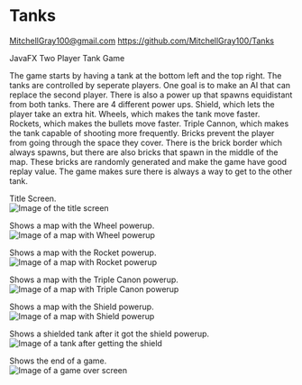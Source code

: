 # Tanks
MitchellGray100@gmail.com 
https://github.com/MitchellGray100/Tanks

JavaFX Two Player Tank Game

The game starts by having a tank at the bottom left and the top right. The tanks are controlled by seperate players.
One goal is to make an AI that can replace the second player. There is also a power up that spawns equidistant from both
tanks. There are 4 different power ups. Shield, which lets the player take an extra hit. Wheels, which makes the tank
move faster. Rockets, which makes the bullets move faster. Triple Cannon, which makes the tank capable of shooting more frequently.
Bricks prevent the player from going through the space they cover. There is the brick border which always spawns, but there are also
bricks that spawn in the middle of the map. These bricks are randomly generated and make the game have good replay value. The game
makes sure there is always a way to get to the other tank.

Title Screen.</br>
![Image of the title screen](https://github.com/MitchellGray100/Tanks/blob/main/src/Images/TitleScreen.png)

Shows a map with the Wheel powerup.</br>
![Image of a map with Wheel powerup](https://github.com/MitchellGray100/Tanks/blob/main/readMeImages/ImageOne.PNG)

Shows a map with the Rocket powerup.</br>
![Image of a map with Rocket powerup](https://github.com/MitchellGray100/Tanks/blob/main/readMeImages/ImageTwo.PNG)

Shows a map with the Triple Canon powerup.</br>
![Image of a map with Triple Canon powerup](https://github.com/MitchellGray100/Tanks/blob/main/readMeImages/ImageThree.PNG)

Shows a map with the Shield powerup.</br>
![Image of a map with Shield powerup](https://github.com/MitchellGray100/Tanks/blob/main/readMeImages/ImageFour.PNG)

Shows a shielded tank after it got the shield powerup.</br>
![Image of a tank after getting the shield](https://github.com/MitchellGray100/Tanks/blob/main/readMeImages/ImageFive.PNG)

Shows the end of a game.</br>
![Image of a game over screen](https://github.com/MitchellGray100/Tanks/blob/main/readMeImages/ImageSix.PNG)
